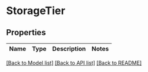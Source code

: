# StorageTier

## Properties
Name | Type | Description | Notes
------------ | ------------- | ------------- | -------------

[[Back to Model list]](../../README.md#documentation-of-the-models) [[Back to API list]](../../README.md#documentation) [[Back to README]](../../README.md)


